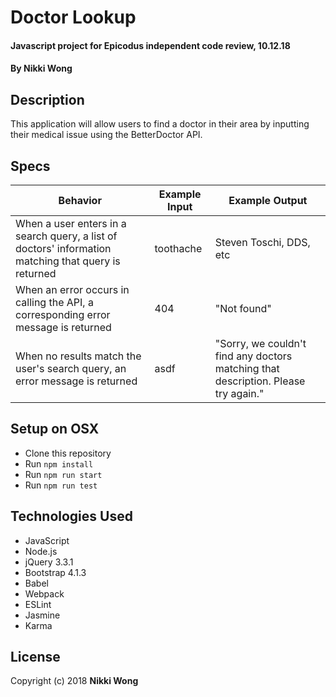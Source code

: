 # Doctor Lookup

#### Javascript project for Epicodus independent code review, 10.12.18

#### By Nikki Wong

## Description

This application will allow users to find a doctor in their area by inputting their medical issue using the BetterDoctor API.

## Specs

| Behavior | Example Input | Example Output |
|----------|-------|--------|
| When a user enters in a search query, a list of doctors' information matching that query is returned | toothache | Steven Toschi, DDS, etc |
| When an error occurs in calling the API, a corresponding error message is returned | 404 | "Not found" |
| When no results match the user's search query, an error message is returned | asdf | "Sorry, we couldn't find any doctors matching that description. Please try again." |


## Setup on OSX

* Clone this repository
* Run `npm install`
* Run `npm run start`
* Run `npm run test`

## Technologies Used

* JavaScript
* Node.js
* jQuery 3.3.1
* Bootstrap 4.1.3
* Babel
* Webpack
* ESLint
* Jasmine
* Karma

## License

Copyright (c) 2018 **Nikki Wong**
